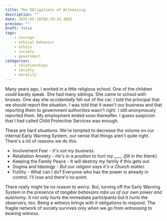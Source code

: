 ```yaml
---
title: The Obligations of Witnessing
description: ""
date: 2025-05-10T00:39:24.285Z
preview: ""
draft: false
tags:
    - Courage
    - ethical behavior
    - ethics
    - society
    - government
categories:
    - relationships
    - society
    - morality
---
```

Many years ago, I worked in a little religious school. One of the children could barely speak. She had many siblings. She came  to school with bruises. One day she *accidentally* fell out of the car. I told the principal that we should report the situation. I was told that it wasn't our business and that reporting them to government authorities wasn't right. I still anonymously reported them. My employment ended soon thereafter. I guess suspicion that I had called Child Protective Services was enough. 

These are hard situations. We're tempted to decrease the volume on our internal Early Warning System, our sense that things aren't quite right. There's a lot of reasons we do this. 
- Involvement Fear - *It's not my business*. 
- Retaliation Anxiety - *He's in a position to hurt my ____ (fill in the blank).*  
- Keeping the Family Peace - It will destroy my family if this gets out. 
- Dogma and Ideology - *But our religion says it's a Church matter.* 
- Futility - What can I do? Everyone who has the power is already in control. I'll lose and there's no point. 

There really might be *no reason to worry*. But, turning off the Early Warning System in the presence of *tangible behaviors robs us of our own power and autonomy*. It not only hurts the immediate participants but it hurts the observers, too. Being a witness brings with it obligations to respond. The fragile network of society survives only when we go from *witnessing* to *bearing witness*. 
